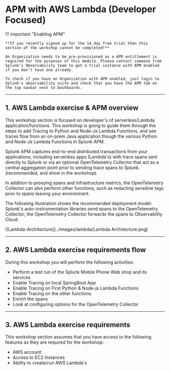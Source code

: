 # APM with AWS Lambda (Developer Focused)

!!! important "Enabling APM"

    **If you recently signed up for the 14 day free trial then this section of the workshop cannot be completed!**
    
    An Organization needs to be pre-provisioned as a APM entitlement is required for the purposes of this module. Please contact someone from Splunk's Observability team to get a trial instance with APM enabled if you don’t have one already.

    To check if you have an Organization with APM enabled, just login to Splunk's observability suite and check that you have the APM tab on the top navbar next to Dashboards.

---

## 1. AWS Lambda exercise & APM overview

This workshop section is focused on developer's of serverless/Lambda application/functions. This workshop is going to guide them through the steps to add Tracing to Python and Node-Js Lambda Functions, and see traces flow from an on-prem Java application though the various Python and Node-Js Lambda Functions in Splunk APM.

Splunk APM captures end-to-end distributed transactions from your applications, including serverless apps (Lambda's) with trace spans sent directly to Splunk or via an optional OpenTelemetry Collector that  act as a central aggregation point prior to sending trace spans to Splunk. (recommended, and show in the workshop).

In addition to proxying spans and infrastructure metrics, the OpenTelemetry Collector can also perform other functions, such as redacting sensitive tags prior to spans leaving your environment.

The following illustration shows the recommended deployment model: Splunk's auto-instrumentation libraries send spans to the OpenTelemetry Collector; the OpenTelemetry Collector forwards the spans to Observability Cloud.

![Lambda-Architecture](../images/lambda/Lambda Architecture.png)

---

## 2. AWS Lambda exercise requirements flow

During this workshop you will perform the following activities:

* Perform a test run of the Splunk Mobile Phone Web shop and its services
* Enable Tracing on local SpringBoot App
* Enable Tracing on First Python & Node-js Lambda Functions
* Enable Tracing on the other functions
* Enrich the spans
* Look at configuring options for the OpenTelemetry Collector

---

## 3. AWS Lambda exercise requirements

This workshop section assumes that you have access to the following features as they are required for the workshop:

* AWS account:
* Access to EC2 Instances
* Ability to create/run AWS Lambda's
